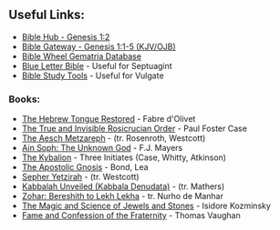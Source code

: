 ## Useful Links:

- [Bible Hub - Genesis 1:2](http://biblehub.com/genesis/1-2.htm)
- [Bible Gateway - Genesis 1:1-5 (KJV/OJB)](https://www.biblegateway.com/passage/?search=genesis%201%3A1-5&version=KJV;OJB)
- [Bible Wheel Gematria Database](https://www.biblewheel.com//GR/GR_Database.php)
- [Blue Letter Bible](https://www.blueletterbible.org/) - Useful for Septuagint
- [Bible Study Tools](https://www.biblestudytools.com) - Useful for Vulgate

### Books:

- [The Hebrew Tongue Restored](https://archive.org/stream/hebraictongueres00fabriala) - Fabre d'Olivet
- [The True and Invisible Rosicrucian Order](https://archive.org/details/PaulFosterCase-TheTrueAndInvisibleRosicrucianOrder4thEd-1985) - Paul Foster Case
- [The Aesch Metzareph](http://www.levity.com/alchemy/aesch.html) - (tr. Rosenroth, Westcott)
- [Ain Soph: The Unknown God](http://www.organelle.org/as/ascontents.htm) - F.J. Mayers
- [The Kybalion](https://aoda.org/pdf/Kybalion.pdf) - Three Initiates (Case, Whitty, Atkinson)
- [The Apostolic Gnosis](https://archive.org/details/materialsforstud01leatiala) - Bond, Lea
- [Sepher Yetzirah](http://www.sacred-texts.com/jud/yetzirah.htm) - (tr. Westcott)
- [Kabbalah Unveiled (Kabbala Denudata)](http://www.sacred-texts.com/jud/tku/index.htm) - (tr. Mathers)
- [Zohar: Bereshith to Lekh Lekha](http://www.sacred-texts.com/jud/zdm/index.htm) - tr. Nurho de Manhar
- [The Magic and Science of Jewels and Stones](https://archive.org/stream/TheMagicAndScienceOfJewelsAndStones/kozminsky-i-magic-1922-RTL014043-LowRes) - Isidore Kozminsky
- [Fame and Confession of the Fraternity](https://archive.org/details/fameconfessionof00vaug) - Thomas Vaughan
